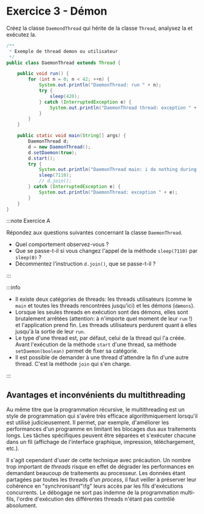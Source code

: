 # Exercice 3 - Démon

Créez la classe `DaemondThread` qui hérite de la classe `Thread`,
analysez la et exécutez la.

```java showLineNumbers title="DaemonThread.java"
/**
 * Exemple de thread demon ou utilisateur
 */
public class DaemonThread extends Thread {

    public void run() {
        for (int n = 0; n < 42; ++n) {
            System.out.println("DaemonThread: run " + n);
            try {
                sleep(420);
            } catch (InterruptedException e) {
                System.out.println("DaemonThread thread: exception " + e);
            }
        }
    }

    public static void main(String[] args) {
        DaemonThread d;
        d = new DaemonThread();
        d.setDaemon(true);
        d.start();
        try {
            System.out.println("DaemonThread main: i do nothing during a while");
            sleep(7110);
            // d.join();
        } catch (InterruptedException e) {
            System.out.println("DaemonThread: exception " + e);
        }
    }
}
```

:::note Exercice A

Répondez aux questions suivantes concernant la classe `DaemonThread`.

- Quel comportement observez-vous ?
- Que se passe-t-il si vous changez l'appel de la méthode `sleep(7110)` par `sleep(0)` ?
- Décommentez l'instruction `d.join()`, que se passe-t-il ?

:::

:::info

- Il existe deux catégories de threads: les threads utilisateurs 
(comme le `main` et toutes les threads rencontrées jusqu'ici) 
et les démons (`dæmons`).
- Lorsque les seules threads en exécution sont des démons, elles 
sont brutalement arrêtées (attention: à n'importe quel moment de 
leur `run` !) et l'application prend fin. Les threads 
utilisateurs 
perdurent quant à elles jusqu'à la sortie de leur `run`.
- Le type d'une thread est, par défaut, celui de la thread qui 
l'a créée. Avant l'exécution de la méthode `start` d'une
thread, sa méthode `setDaemon(boolean)` permet de fixer 
sa catégorie.
- Il est possible de demander à une thread d'attendre la fin d'une autre thread. C'est la méthode `join` qui s'en charge. 	

:::

## Avantages et inconvénients du multithreading

Au même titre que la programmation récursive, le multithreading 
est un style de programmation qui s'avère très efficace 
algorithmiquement lorsqu'il est utilisé judicieusement. Il permet,
par exemple, d'améliorer les performances d'un programme en 
limitant les blocages dus aux traitements longs. Les tâches 
spécifiques peuvent être séparées et s'exécuter chacune dans 
un fil (affichage de l'interface graphique, impression, téléchargement, 
etc.). 

Il s'agit cependant d'user de cette technique avec précaution. 
Un nombre trop important de *threads* risque en effet de dégrader 
les performances en demandant beaucoup de traitements au 
processeur. Les données étant partagées par toutes les threads 
d'un *process*, il faut veiller à préserver leur cohérence en 
"synchronisant"\fg\" leurs accès par les fils d'exécutions 
concurrents. 
Le débogage ne sort pas indemne de la programmation 
multi-fils, l'ordre d'exécution des différentes threads n'étant pas 
contrôlé absolument.